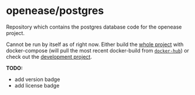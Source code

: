 openease/postgres
================

Repository which contains the postgres database code for the openease project.

Cannot be run by itself as of right now. Either build the [whole project](https://github.com/ease-crc/openease) with docker-compose (will pull the most recent docker-build from [`docker-hub`](https://hub.docker.com/r/openease/postgres)) or check out the [development project](https://github.com/navidJadid/openease_webserver_development).

**TODO:**
- add version badge
- add license badge
